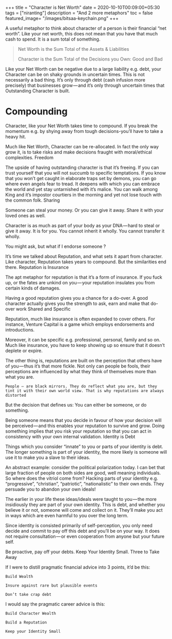 +++
title = "Character is Net Worth"
date = 2020-10-10T00:09:00+05:30
tags = ["niranting"]
description = "And 2 more metaphors"
toc = false
featured_image= "/images/bitsaa-keychain.png"
+++


A useful metaphor to think about character of a person is their financial “net worth”. Like your net worth, this does not mean that you have that much cash to spend. It is a sum total of something.

> Net Worth is the Sum Total of the Assets & Liabilities
>
> Character is the Sum Total of the Decisions you Own: Good and Bad

Like your Net Worth can be negative due to a large liability e.g. debt, your Character can be on shaky grounds in uncertain times. This is not necessarily a bad thing. It’s only through debt (cash infusion more precisely) that businesses grow — and it’s only through uncertain times that Outstanding Character is built.

# Compounding

Character, like your Net Worth takes time to compound. If you break the momentum e.g. by shying away from tough decisions-you’ll have to take a heavy hit.

Much like Net Worth, Character can be re-allocated. In fact the only way grow it, is to take risks and make decisions fraught with moral/ethical complexities.
Freedom

The upside of having outstanding character is that it’s freeing. If you can trust yourself that you will not succumb to specific temptations. If you know that you won’t get caught in elaborate traps set by demons, you can go where even angels fear to tread. It deepens with which you can embrace the world and yet stay untarnished with it’s malice. You can walk among King and it’s impostor courtiers in the morning and yet not lose touch with the common folk.
Sharing

Someone can steal your money. Or you can give it away. Share it with your loved ones as well.

Character is as much as part of your body as your DNA — hard to steal or give it away. It is for you. You cannot inherit it wholly. You cannot transfer it wholly.

You might ask, but what if I endorse someone ?

It’s time we talked about Reputation, and what sets it apart from character. Like character, Reputation takes years to compound. But the similarities end there.
Reputation is Insurance

The apt metaphor for reputation is that it’s a form of insurance. If you fuck up, or the fates are unkind on you — your reputation insulates you from certain kinds of damages.

Having a good reputation gives you a chance for a do-over. A good character actually gives you the strength to ask, earn and make that do-over work
Shared and Specific

Reputation, much like insurance is often expanded to cover others. For instance, Venture Capital is a game which employs endorsements and introductions.

Moreover, it can be specific e.g. professional, personal, family and so on. Much like insurance, you have to keep showing up so ensure that it doesn’t deplete or expire.

The other thing is, reputations are built on the perception that others have of you — thus it’s that more fickle. Not only can people be fools, their perceptions are influenced by what they think of themselves more than what you are.

    People — are black mirrors. They do reflect what you are, but they tint it with their own world view. That is why reputations are always distorted

But the decision that defines us: You can either be someone, or do something.

Being someone means that you decide in favour of how your decision will be perceived — and this enables your reputation to survive and grow. Doing something implies that you risk your reputation so that you can act in consistency with your own internal validation.
Identity is Debt

Things which you consider “innate” to you or parts of your identity is debt. The longer something is part of your identity, the more likely is someone will use it to make you a slave to their ideas.

An abstract example: consider the political polarization today. I can bet that large fraction of people on both sides are good, well meaning individuals. So where does the vitriol come from? Hacking parts of your identity e.g. “progressive”, “christian”, “patriotic”, “nationalistic” to their own ends. They persuade you to abandon your own ideals!

The earlier in your life these ideas/ideals were taught to you — the more insidiously they are part of your own identity. This is debt, and whether you believe it or not, someone will come and collect on it. They’ll make you act in ways which are even harmful to you over the long term. 

Since identity is consisted primarily of self-perception, you only need decide and commit to pay off this debt and you’ll be on your way. It does not require consultation — or even cooperation from anyone but your future self.

Be proactive, pay off your debts. Keep Your Identity Small.
Three to Take Away

If I were to distill pragmatic financial advice into 3 points, it’d be this:

    Build Wealth

    Insure against rare but plausible events

    Don’t take crap debt

I would say the pragmatic career advice is this:

    Build Character Wealth

    Build a Reputation

    Keep your Identity Small